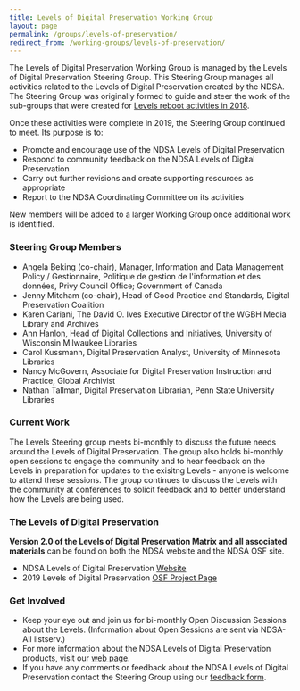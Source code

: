 ```yaml
---
title: Levels of Digital Preservation Working Group
layout: page
permalink: /groups/levels-of-preservation/
redirect_from: /working-groups/levels-of-preservation/
---
```

The Levels of Digital Preservation Working Group is managed by the Levels of Digital Preservation Steering Group. This Steering Group manages all activities related to the Levels of Digital Preservation created by the NDSA. The Steering Group was originally formed to guide and steer the work of the sub-groups that were created for [Levels reboot activities in 2018](/groups/levels-of-preservation/history/).

Once these activities were complete in 2019, the Steering Group continued to meet. Its purpose is to:

- Promote and encourage use of the NDSA Levels of Digital Preservation
- Respond to community feedback on the NDSA Levels of Digital Preservation
- Carry out further revisions and create supporting resources as appropriate
- Report to the NDSA Coordinating Committee on its activities

New members will be added to a larger Working Group once additional work is identified.  


### Steering Group Members
* Angela Beking (co-chair), Manager, Information and Data Management Policy / Gestionnaire, Politique de gestion de l'information et des données, Privy Council Office; Government of Canada
* Jenny Mitcham (co-chair), Head of Good Practice and Standards, Digital Preservation Coalition
* Karen Cariani, The David O. Ives Executive Director of the WGBH Media Library and Archives
* Ann Hanlon, Head of Digital Collections and Initiatives, University of Wisconsin Milwaukee Libraries
* Carol Kussmann, Digital Preservation Analyst, University of Minnesota Libraries
* Nancy McGovern, Associate for Digital Preservation Instruction and Practice, Global Archivist
* Nathan Tallman, Digital Preservation Librarian, Penn State University Libraries


<!--### Background on Working Group Activities
The Levels of Digital Preservation Working Group was re-formed in 2018 with the main purpose of updating the Levels of Digital Preservation Matrix. The **full set activities of the 2018 group are provided on the [history](/groups/levels-of-preservation/history/) page** for the LOP Working Group.  The Levels are scheduled to be reviewed again in 2024.   -->


### Current Work
The Levels Steering group meets bi-monthly to discuss the future needs around the Levels of Digital Preservation.  The group also holds bi-monthly open sessions to engage the community and to hear feedback on the Levels in preparation for updates to the exisitng Levels - anyone is welcome to attend these sessions.  The group continues to discuss the Levels with the community at conferences to solicit feedback and to better understand how the Levels are being used.  


### The Levels of Digital Preservation
**Version 2.0 of the Levels of Digital Preservation Matrix and all associated materials** can be found on both the NDSA website and the NDSA OSF site.  
- NDSA Levels of Digital Preservation [Website](/publications/levels-of-digital-preservation/)
- 2019 Levels of Digital Preservation [OSF Project Page](https://osf.io/qgz98/)  


### Get Involved
* Keep your eye out and join us for bi-monthly Open Discussion Sessions about the Levels. (Information about Open Sessions are sent via NDSA-All listserv.)
* For more information about the NDSA Levels of Digital Preservation products, visit our [web page](https://ndsa.org/publications/levels-of-digital-preservation/).
* If you have any comments or feedback about the NDSA Levels of Digital Preservation contact the Steering Group using our [feedback form](https://forms.gle/BqYF4svZHpMCkBCw5). 




<!--- Join the conversation by adding your name to the [Levels of Digital Preservation Working Group mailing list](https://lists.clir.org/cgi-bin/wa?A0=NDSA-LEVELS)!  -->


<!--The Levels of Digital Preservation Steering Group is ongoing and manages activities related to the Levels of Digital Preservation created by the NDSA. The Steering Group is comprised of past and current sub-group leads.  Levels of Digital Preservation Working Groups or Subgroups are formed as needed to address the needs of the community. -->

<!--The Levels of Digital Preservation Working Group is ongoing and manages activities related to the Levels of Digital Preservation created by the NDSA.  Due to the complexity of the activities of the Levels of Digital Preservation Working Group, the group is managed by a Steering Group.  The Steering Group is comprised of past and current sub-group leads.  Subgroups are formed as needed to address the needs of the community. -->

<!--[![Digital Preservation Award](/images/DPC_Award_Logo.jpg "Digital Preservation Award Logo"){:height="15%" width="15%"}](https://www.dpconline.org/events/digital-preservation-awards)

On World Digital Preservation Day (November 5, 2020), the Levels of Digital Preservation Working Group became a [Digital Preservation Award](https://www.dpconline.org/events/digital-preservation-awards) winner when the group was awarded the [International Council on Archives](https://www.ica.org/en) Award for Collaboration and Cooperation! This award is not possible without the collaboration of hundreds of people over the course of the project!  Thank you to everyone who participated and for those just joining in the work.  -->

